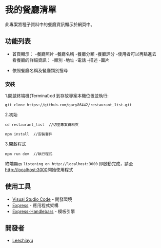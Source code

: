 # 我的餐廳清單

此專案將種子資料中的餐廳資訊顯示於網頁中。

## 功能列表

- 首頁顯示： -餐廳照片 -餐廳名稱 -餐廳分類 -餐廳評分 -使用者可以再點進去看餐廳的詳細資訊： -類別 -地址 -電話 -描述 -圖片

- 依照餐廳名稱及餐廳類別搜尋

### 安裝

1.開啟終端機(Terminal)cd 到存放專案本機位置並執行:

```
git clone https://github.com/gary86442/restaurant_list.git
```

2.初始

```
cd restaurant_list  //切至專案資料夾
```

```
npm install  //安裝套件
```

3.開啟程式

```
npm run dev  //執行程式
```

終端顯示 `listening on http://localhost:3000` 即啟動完成，請至[http://localhost:3000](http://localhost:3000)開始使用程式

## 使用工具

- [Visual Studio Code](https://visualstudio.microsoft.com/zh-hant/) - 開發環境
- [Express](https://www.npmjs.com/package/express) - 應用程式架構
- [Express-Handlebars](https://www.npmjs.com/package/express-handlebars) - 模板引擎

## 開發者

- [Leechiayu](https://github.com/gary86442)
